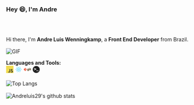 ### Hey :smile:, I'm Andre

<br />
<br />

Hi there, I'm **Andre Luis Wenningkamp**, a **Front End Developer**  from Brazil. 

  <img align="center" alt="GIF" src="https://i.pinimg.com/originals/e4/26/70/e426702edf874b181aced1e2fa5c6cde.gif" />

**Languages and Tools:**  
<code><img height="20" src="https://raw.githubusercontent.com/github/explore/80688e429a7d4ef2fca1e82350fe8e3517d3494d/topics/javascript/javascript.png"></code>
<code><img height="20" src="https://raw.githubusercontent.com/github/explore/80688e429a7d4ef2fca1e82350fe8e3517d3494d/topics/react/react.png"></code>
<code><img height="20" src="https://raw.githubusercontent.com/github/explore/80688e429a7d4ef2fca1e82350fe8e3517d3494d/topics/git/git.png"></code>
<code><img height="20" src="https://raw.githubusercontent.com/github/explore/80688e429a7d4ef2fca1e82350fe8e3517d3494d/topics/terminal/terminal.png"></code><br /><br />
![Top Langs](https://github-readme-stats.vercel.app/api/top-langs/?username=andreluis29)<br /><br />
![Andreluis29's github stats](https://github-readme-stats.vercel.app/api?username=andreluis29&show_icons=true&hide_border=true)<br /><br />
